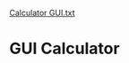 [Calculator GUI.txt](https://github.com/ritikarana04/Calculator/files/7841226/Calculator.GUI.txt)
# GUI Calculator
